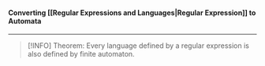 #### Converting [[Regular Expressions and Languages|Regular Expression]] to Automata
---
>[!INFO]
Theorem: Every language defined by a regular expression is also defined by finite automaton.

